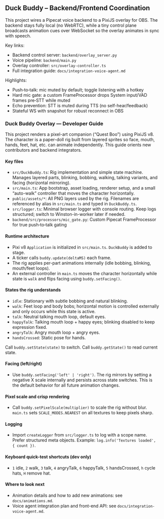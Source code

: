 ## Duck Buddy – Backend/Frontend Coordination

This project wires a Pipecat voice backend to a PixiJS overlay for OBS. The
backend stays fully local (no WebRTC), while a tiny control plane broadcasts
animation cues over WebSocket so the overlay animates in sync with speech.

Key links:
- Backend control server: `backend/overlay_server.py`
- Voice pipeline: `backend/main.py`
- Overlay controller: `src/overlay-controller.ts`
- Full integration guide: `docs/integration-voice-agent.md`

Highlights:
- Push‑to‑talk: mic muted by default; toggle listening with a hotkey
- Hard mic gate: a custom FrameProcessor drops System input/VAD frames pre‑STT while muted
- Echo prevention: STT is muted during TTS (no self-hear/feedback)
- Stateful WS with snapshot for robust reconnect in OBS

### Duck Buddy Overlay — Developer Guide

This project renders a pixel-art companion (“Quest Boo”) using PixiJS v8. The character is a paper-doll rig built from layered sprites so face, mouth, hands, feet, hat, etc. can animate independently. This guide orients new contributors and backend integrators.

#### Key files
- `src/DuckBuddy.ts`: Rig implementation and simple state machine. Manages layered parts, blinking, bobbing, walking, talking variants, and facing (horizontal mirroring).
- `src/main.ts`: App bootstrap, asset loading, renderer setup, and a small “auto-walk” controller that moves the character horizontally.
- `public/assets/*`: All PNG layers used by the rig. Filenames are referenced by alias in `src/main.ts` and typed in `DuckBuddy.ts`.
- `src/logger.ts`: Minimal browser logger with console routing. Keep logs structured; switch to Winston-in-worker later if needed.
 - `backend/src/processors/mic_gate.py`: Custom Pipecat FrameProcessor for true push‑to‑talk gating

#### Runtime architecture
- Pixi v8 `Application` is initialized in `src/main.ts`. `DuckBuddy` is added to stage.
- A ticker calls `buddy.update(deltaMS)` each frame.
- The rig applies per-part animations internally (idle bobbing, blinking, mouth/feet loops).
- An external controller in `main.ts` moves the character horizontally while state is `walk` and flips facing using `buddy.setFacing()`.

#### States the rig understands
- `idle`: Stationary with subtle bobbing and natural blinking.
- `walk`: Feet loop and body bobs; horizontal motion is controlled externally and only occurs while this state is active.
- `talk`: Neutral talking mouth loop, default eyes.
- `happyTalk`: Talking mouth loop + happy eyes; blinking disabled to keep expression fixed.
- `angryTalk`: Angry mouth loop + angry eyes.
- `handsCrossed`: Static pose for hands.

Call `buddy.setState(state)` to switch. Call `buddy.getState()` to read current state.

#### Facing (left/right)
- Use `buddy.setFacing('left' | 'right')`. The rig mirrors by setting a negative X scale internally and persists across state switches. This is the default behavior for all future animation changes.

#### Pixel scale and crisp rendering
- Call `buddy.setPixelScale(multiplier)` to scale the rig without blur. `main.ts` sets `SCALE_MODES.NEAREST` on all textures to keep pixels sharp.

#### Logging
- Import `createLogger` from `src/logger.ts` to log with a scope name. Prefer structured meta objects. Example: `log.info('Textures loaded', { count })`.

#### Keyboard quick-test shortcuts (dev only)
- `1` idle, `2` walk, `3` talk, `4` angryTalk, `6` happyTalk, `5` handsCrossed, `h` cycle hats, `H` remove hat.

#### Where to look next
- Animation details and how to add new animations: see `docs/animations.md`.
- Voice agent integration plan and front-end API: see `docs/integration-voice-agent.md`.


